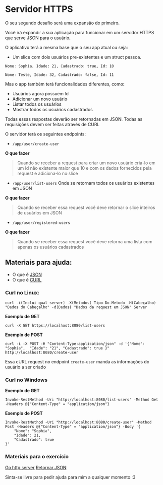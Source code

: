 # Servidor HTTPS

O seu segundo desafio será uma expansão do primeiro.

Você irá expandir a sua aplicação para funcionar em um servidor HTTPS que serve JSON para o usuário.

O aplicativo terá a mesma base que o seu app atual ou seja:

- Um slice com dois usuários pre-existentes e um struct pessoa.

`Nome: Sophia, Idade: 21, Cadastrado: true, Id: 10`

`Nome: Teste, Idade: 32, Cadastrado: false, Id: 11`

Mas o app também terá funcionalidades diferentes, como:

- Usuários agora possuem Id
- Adicionar um novo usuário
- Listar todos os usuários
- Mostrar todos os usuários cadastrados

Todas essas respostas deverão ser retornadas em JSON.
Todas as requisições devem ser feitas através de CURL

O servidor terá os seguintes endpoints:

- `/app/user/create-user`

**O que fazer**

> Quando se receber a request para criar um novo usuário cria-lo em um id não existente maior que 10 e com os dados fornecidos pela request e adiciona-lo no slice

- `/app/user/list-users` Onde se retornam todos os usuários existentes em JSON

**O que fazer**

> Quando se receber essa request você deve retornar o slice inteiros de usuários em JSON

- `/app/user/registered-users`

**O que fazer**

> Quando se receber essa request você deve retorna uma lista com apenas os usuários cadastrados

## Materiais para ajuda:

- O que é [JSON](https://pt.wikipedia.org/wiki/JSON)
- O que é [CURL](https://pt.wikipedia.org/wiki/CURL)

### Curl no Linux:

```
curl -i(Inclui qual server) -X(Metodos) Tipo-Do-Metodo -H(Cabeçalho) "Dados do Cabeçalho" -d(Dados) "Dados da request em JSON" Server
```

**Exemplo de GET**

```
curl -X GET https://localhost:8080/list-users
```

**Exemplo de POST**

```
curl -i -X POST -H "Content-Type:application/json" -d '{"Nome": "Sophia",  "Idade": "21", "Cadastrado": true }" http://localhost:8080/create-user
```

Essa cURL request no endpoint `create-user` manda as informações do usuário a ser criado

### Curl no Windows

**Exemplo de GET**

```
Invoke-RestMethod -Uri "http://localhost:8080/list-users" -Method Get -Headers @{"Content-Type" = "application/json"}
```

**Exemplo de POST**

```
Invoke-RestMethod -Uri "http://localhost:8080/create-user" -Method Post -Headers @{"Content-Type" = "application/json"} -Body '{
    "Nome": "Sophia",
    "Idade": 21,
    "Cadastrado": true
}'
```

### Materiais para o exercício 

[Go http server](https://gobyexample.com/http-server)
[Retornar JSON](https://golangbyexample.com/json-response-body-http-go/)

Sinta-se livre para pedir ajuda para mim a qualquer momento :3


